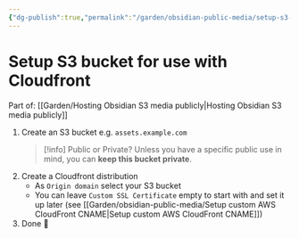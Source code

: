 ```yaml
---
{"dg-publish":true,"permalink":"/garden/obsidian-public-media/setup-s3-bucket-for-use-with-cloudfront/","tags":["aws","how-to"],"created":"2024-03-05T14:56:41.817+01:00","updated":"2024-08-09T14:05:56.280+02:00"}
---
```


# Setup S3 bucket for use with Cloudfront

Part of: [[Garden/Hosting Obsidian S3 media publicly\|Hosting Obsidian S3 media publicly]]

1. Create an S3 bucket
	e.g. `assets.example.com`
   > [!info] Public or Private?
     > Unless you have a specific public use in mind, you can **keep this bucket private**.
2. Create a Cloudfront distribution
	* As `Origin domain` select your S3 bucket
	* You can leave `Custom SSL Certificate` empty to start with and set it up later (see [[Garden/obsidian-public-media/Setup custom AWS CloudFront CNAME\|Setup custom AWS CloudFront CNAME]])
3. Done 🍰